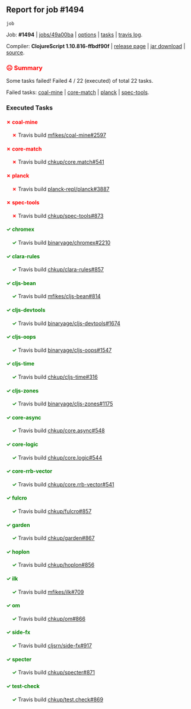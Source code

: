 ## Report for job #1494
```
job
```


Job: **#1494** | [jobs/49a00ba](https://github.com/cljs-oss/canary/commit/49a00bac53a23410058b5226a6065ea6296b3b2c) | [options](options.edn) | [tasks](tasks.edn) | [travis log](https://travis-ci.org/cljs-oss/canary/builds/715802559).

Compiler: **ClojureScript 1.10.816-ffbdf90f** | [release page](https://github.com/cljs-oss/canary/releases/tag/r1.10.816-ffbdf90f) | [jar download](https://github.com/cljs-oss/canary/releases/download/r1.10.816-ffbdf90f/clojurescript-1.10.816-ffbdf90f.jar) | [source](https://github.com/clojure/clojurescript/commit/ffbdf90f5f85a18300fb0554129def32d5809068).

### <b style='color:red'>☹ Summary</b>

Some tasks failed! Failed 4 / 22 (executed) of total 22 tasks.

Failed tasks: [coal-mine](#-coal-mine) | [core-match](#-core-match) | [planck](#-planck) | [spec-tools](#-spec-tools).

### Executed Tasks

#### <b style='color:red'>&#x2717; coal-mine</b>
&nbsp;&nbsp;&nbsp;&nbsp;<b style='color:red'>&#x2717;</b> Travis build [mfikes/coal-mine#2597](https://travis-ci.org/mfikes/coal-mine/builds/715803192)<br>

#### <b style='color:red'>&#x2717; core-match</b>
&nbsp;&nbsp;&nbsp;&nbsp;<b style='color:red'>&#x2717;</b> Travis build [chkup/core.match#541](https://travis-ci.org/chkup/core.match/builds/715803214)<br>

#### <b style='color:red'>&#x2717; planck</b>
&nbsp;&nbsp;&nbsp;&nbsp;<b style='color:red'>&#x2717;</b> Travis build [planck-repl/planck#3887](https://travis-ci.org/planck-repl/planck/builds/715803306)<br>

#### <b style='color:red'>&#x2717; spec-tools</b>
&nbsp;&nbsp;&nbsp;&nbsp;<b style='color:red'>&#x2717;</b> Travis build [chkup/spec-tools#873](https://travis-ci.org/chkup/spec-tools/builds/715803333)<br>

#### <b style='color:green'>&#x2713; chromex</b>
&nbsp;&nbsp;&nbsp;&nbsp;<b style='color:green'>&#x2713;</b> Travis build [binaryage/chromex#2210](https://travis-ci.org/binaryage/chromex/builds/715803139)<br>

#### <b style='color:green'>&#x2713; clara-rules</b>
&nbsp;&nbsp;&nbsp;&nbsp;<b style='color:green'>&#x2713;</b> Travis build [chkup/clara-rules#857](https://travis-ci.org/chkup/clara-rules/builds/715803145)<br>

#### <b style='color:green'>&#x2713; cljs-bean</b>
&nbsp;&nbsp;&nbsp;&nbsp;<b style='color:green'>&#x2713;</b> Travis build [mfikes/cljs-bean#814](https://travis-ci.org/mfikes/cljs-bean/builds/715803149)<br>

#### <b style='color:green'>&#x2713; cljs-devtools</b>
&nbsp;&nbsp;&nbsp;&nbsp;<b style='color:green'>&#x2713;</b> Travis build [binaryage/cljs-devtools#1674](https://travis-ci.org/binaryage/cljs-devtools/builds/715803151)<br>

#### <b style='color:green'>&#x2713; cljs-oops</b>
&nbsp;&nbsp;&nbsp;&nbsp;<b style='color:green'>&#x2713;</b> Travis build [binaryage/cljs-oops#1547](https://travis-ci.org/binaryage/cljs-oops/builds/715803167)<br>

#### <b style='color:green'>&#x2713; cljs-time</b>
&nbsp;&nbsp;&nbsp;&nbsp;<b style='color:green'>&#x2713;</b> Travis build [chkup/cljs-time#316](https://travis-ci.org/chkup/cljs-time/builds/715803179)<br>

#### <b style='color:green'>&#x2713; cljs-zones</b>
&nbsp;&nbsp;&nbsp;&nbsp;<b style='color:green'>&#x2713;</b> Travis build [binaryage/cljs-zones#1175](https://travis-ci.org/binaryage/cljs-zones/builds/715803190)<br>

#### <b style='color:green'>&#x2713; core-async</b>
&nbsp;&nbsp;&nbsp;&nbsp;<b style='color:green'>&#x2713;</b> Travis build [chkup/core.async#548](https://travis-ci.org/chkup/core.async/builds/715803206)<br>

#### <b style='color:green'>&#x2713; core-logic</b>
&nbsp;&nbsp;&nbsp;&nbsp;<b style='color:green'>&#x2713;</b> Travis build [chkup/core.logic#544](https://travis-ci.org/chkup/core.logic/builds/715803210)<br>

#### <b style='color:green'>&#x2713; core-rrb-vector</b>
&nbsp;&nbsp;&nbsp;&nbsp;<b style='color:green'>&#x2713;</b> Travis build [chkup/core.rrb-vector#541](https://travis-ci.org/chkup/core.rrb-vector/builds/715803216)<br>

#### <b style='color:green'>&#x2713; fulcro</b>
&nbsp;&nbsp;&nbsp;&nbsp;<b style='color:green'>&#x2713;</b> Travis build [chkup/fulcro#857](https://travis-ci.org/chkup/fulcro/builds/715803221)<br>

#### <b style='color:green'>&#x2713; garden</b>
&nbsp;&nbsp;&nbsp;&nbsp;<b style='color:green'>&#x2713;</b> Travis build [chkup/garden#867](https://travis-ci.org/chkup/garden/builds/715803263)<br>

#### <b style='color:green'>&#x2713; hoplon</b>
&nbsp;&nbsp;&nbsp;&nbsp;<b style='color:green'>&#x2713;</b> Travis build [chkup/hoplon#856](https://travis-ci.org/chkup/hoplon/builds/715803319)<br>

#### <b style='color:green'>&#x2713; ilk</b>
&nbsp;&nbsp;&nbsp;&nbsp;<b style='color:green'>&#x2713;</b> Travis build [mfikes/ilk#709](https://travis-ci.org/mfikes/ilk/builds/715803323)<br>

#### <b style='color:green'>&#x2713; om</b>
&nbsp;&nbsp;&nbsp;&nbsp;<b style='color:green'>&#x2713;</b> Travis build [chkup/om#866](https://travis-ci.org/chkup/om/builds/715803237)<br>

#### <b style='color:green'>&#x2713; side-fx</b>
&nbsp;&nbsp;&nbsp;&nbsp;<b style='color:green'>&#x2713;</b> Travis build [cljsrn/side-fx#917](https://travis-ci.org/cljsrn/side-fx/builds/715803321)<br>

#### <b style='color:green'>&#x2713; specter</b>
&nbsp;&nbsp;&nbsp;&nbsp;<b style='color:green'>&#x2713;</b> Travis build [chkup/specter#871](https://travis-ci.org/chkup/specter/builds/715803372)<br>

#### <b style='color:green'>&#x2713; test-check</b>
&nbsp;&nbsp;&nbsp;&nbsp;<b style='color:green'>&#x2713;</b> Travis build [chkup/test.check#869](https://travis-ci.org/chkup/test.check/builds/715803298)<br>